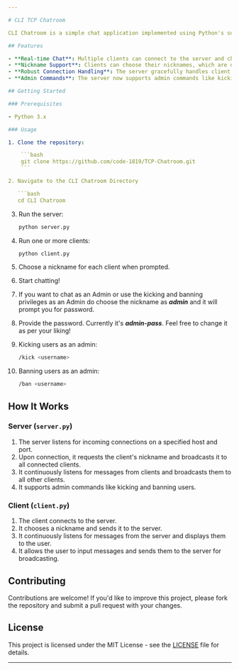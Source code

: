 ```yaml
---

# CLI TCP Chatroom

CLI Chatroom is a simple chat application implemented using Python's socket programming. It allows multiple clients to connect to a central server and communicate with each other in real-time.

## Features

- **Real-time Chat**: Multiple clients can connect to the server and chat with each other in real-time.
- **Nickname Support**: Clients can choose their nicknames, which are displayed alongside their messages.
- **Robust Connection Handling**: The server gracefully handles client connections and disconnections.
- **Admin Commands**: The server now supports admin commands like kicking and banning users.

## Getting Started

### Prerequisites

- Python 3.x

### Usage

1. Clone the repository:

    ```bash
    git clone https://github.com/code-1819/TCP-Chatroom.git
    ```

2. Navigate to the CLI Chatroom Directory

   ```bash
   cd CLI Chatroom
   ```

3. Run the server:

    ```bash
    python server.py
    ```

4. Run one or more clients:

    ```bash
    python client.py
    ```

5. Choose a nickname for each client when prompted.

6. Start chatting!

7. If you want to chat as an Admin or use the kicking and banning privileges as an Admin do choose the nickname as ***admin*** and it will prompt you for password.

8. Provide the password. Currently it's ***admin-pass***. Feel free to change it as per your liking!

9. Kicking users as an admin:
   
   ```bash
   /kick <username>
   ```

10. Banning users as an admin:
    
    ```bash
    /ban <username>
    ```

    
## How It Works

### Server (`server.py`)

1. The server listens for incoming connections on a specified host and port.
2. Upon connection, it requests the client's nickname and broadcasts it to all connected clients.
3. It continuously listens for messages from clients and broadcasts them to all other clients.
4. It supports admin commands like kicking and banning users.

### Client (`client.py`)

1. The client connects to the server.
2. It chooses a nickname and sends it to the server.
3. It continuously listens for messages from the server and displays them to the user.
4. It allows the user to input messages and sends them to the server for broadcasting.

## Contributing

Contributions are welcome! If you'd like to improve this project, please fork the repository and submit a pull request with your changes.

## License

This project is licensed under the MIT License - see the [LICENSE](LICENSE) file for details.

---
```

